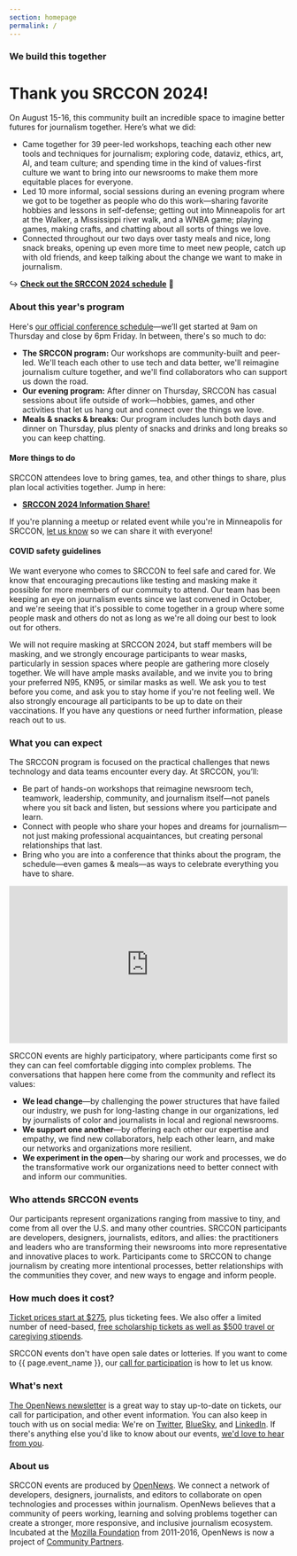 ```yaml
---
section: homepage
permalink: /
---
```


### We build this together

# Thank you SRCCON 2024!

On August 15-16, this community built an incredible space to imagine better futures for journalism together. Here’s what we did:

* Came together for 39 peer-led workshops, teaching each other new tools and techniques for journalism; exploring code, dataviz, ethics, art, AI, and team culture; and spending time in the kind of values-first culture we want to bring into our newsrooms to make them more equitable places for everyone.
* Led 10 more informal, social sessions during an evening program where we got to be together as people who do this work—sharing favorite hobbies and lessons in self-defense; getting out into Minneapolis for art at the Walker, a Mississippi river walk, and a WNBA game; playing games, making crafts, and chatting about all sorts of things we love.
* Connected throughout our two days over tasty meals and nice, long snack breaks, opening up even more time to meet new people, catch up with old friends, and keep talking about the change we want to make in journalism.

↪ **[Check out the SRCCON 2024 schedule](/schedule)** 🎉  

### About this year's program

Here's [our official conference schedule](/schedule)—we’ll get started at 9am on Thursday and close by 6pm Friday. In between, there's so much to do:

* **The SRCCON program:** Our workshops are community-built and peer-led. We'll teach each other to use tech and data better, we'll reimagine journalism culture together, and we'll find collaborators who can support us down the road.
* **Our evening program:** After dinner on Thursday, SRCCON has casual sessions about life outside of work—hobbies, games, and other activities that let us hang out and connect over the things we love.
* **Meals & snacks & breaks:** Our program includes lunch both days and dinner on Thursday, plus plenty of snacks and drinks and long breaks so you can keep chatting.

#### More things to do

SRCCON attendees love to bring games, tea, and other things to share, plus plan local activities together. Jump in here:

* **[SRCCON 2024 Information Share!](https://etherpad.opennews.org/p/2024-SRCCON-social-stuff)**

If you're planning a meetup or related event while you're in Minneapolis for SRCCON, [let us know](mailto:team@opennews.org) so we can share it with everyone!

#### COVID safety guidelines

We want everyone who comes to SRCCON to feel safe and cared for. We know that encouraging precautions like testing and masking make it possible for more members of our commuity to attend. Our team has been keeping an eye on journalism events since we last convened in October, and we're seeing that it's possible to come together in a group where some people mask and others do not as long as we're all doing our best to look out for others.

We will not require masking at SRCCON 2024, but staff members will be masking, and we strongly encourage participants to wear masks, particularly in session spaces where people are gathering more closely together. We will have ample masks available, and we invite you to bring your preferred N95, KN95, or similar masks as well. We ask you to test before you come, and ask you to stay home if you're not feeling well. We also strongly encourage all participants to be up to date on their vaccinations. If you have any questions or need further information, please reach out to us.

### What you can expect

The SRCCON program is focused on the practical challenges that news technology and data teams encounter every day. At SRCCON, you’ll:

* Be part of hands-on workshops that reimagine newsroom tech, teamwork, leadership, community, and journalism itself—not panels where you sit back and listen, but sessions where you participate and learn.
* Connect with people who share your hopes and dreams for journalism—not just making professional acquaintances, but creating personal relationships that last.
* Bring who you are into a conference that thinks about the program, the schedule—even games & meals—as ways to celebrate everything you have to share.

<style>.embed-container { position: relative; padding-bottom: 56.25%; height: 0; overflow: hidden; max-width: 100%; margin-bottom: 1em; } .embed-container iframe, .embed-container object, .embed-container embed { position: absolute; top: 0; left: 0; width: 100%; height: 100%; }</style><div class='embed-container'><iframe src='https://player.vimeo.com/video/180221748' frameborder='0' webkitAllowFullScreen mozallowfullscreen allowFullScreen></iframe></div>

SRCCON events are highly participatory, where participants come first so they can can feel comfortable digging into complex problems. The conversations that happen here come from the community and reflect its values:

* **We lead change**—by challenging the power structures that have failed our industry, we push for long-lasting change in our organizations, led by journalists of color and journalists in local and regional newsrooms.
* **We support one another**—by offering each other our expertise and empathy, we find new collaborators, help each other learn, and make our networks and organizations more resilient.
* **We experiment in the open**—by sharing our work and processes, we do the transformative work our organizations need to better connect with and inform our communities.

### Who attends SRCCON events

Our participants represent organizations ranging from massive to tiny, and come from all over the U.S. and many other countries. SRCCON participants are developers, designers, journalists, editors, and allies: the practitioners and leaders who are transforming their newsrooms into more representative and innovative places to work. Participants come to SRCCON to change journalism by creating more intentional processes, better relationships with the communities they cover, and new ways to engage and inform people.

### How much does it cost?

[Ticket prices start at $275](/attendees/#tickets), plus ticketing fees. We also offer a limited number of need-based, [free scholarship tickets as well as $500 travel or caregiving stipends](/scholarships).

SRCCON events don't have open sale dates or lotteries. If you want to come to {{ page.event_name }}, our [call for participation](/participation/form) is how to let us know.

### What's next

[The OpenNews newsletter](https://opennews.us5.list-manage.com/subscribe?u=71c95e9a43708843d2fdc1f09&id=996e9290cc) is a great way to stay up-to-date on tickets, our call for participation, and other event information. You can also keep in touch with us on social media: We're on [Twitter](https://twitter.com/srccon), [BlueSky](https://bsky.app/profile/opennews.bsky.social), and [LinkedIn](https://www.linkedin.com/company/opennews/). If there's anything else you'd like to know about our events, [we'd love to hear from you](mailto:srccon@opennews.org).

### About us

SRCCON events are produced by [OpenNews](https://opennews.org). We connect a network of developers, designers, journalists, and editors to collaborate on open technologies and processes within journalism. OpenNews believes that a community of peers working, learning and solving problems together can create a stronger, more responsive, and inclusive journalism ecosystem. Incubated at the [Mozilla Foundation](https://www.mozilla.org/en-US/foundation/) from 2011-2016, OpenNews is now a project of [Community Partners](http://communitypartners.org/).
